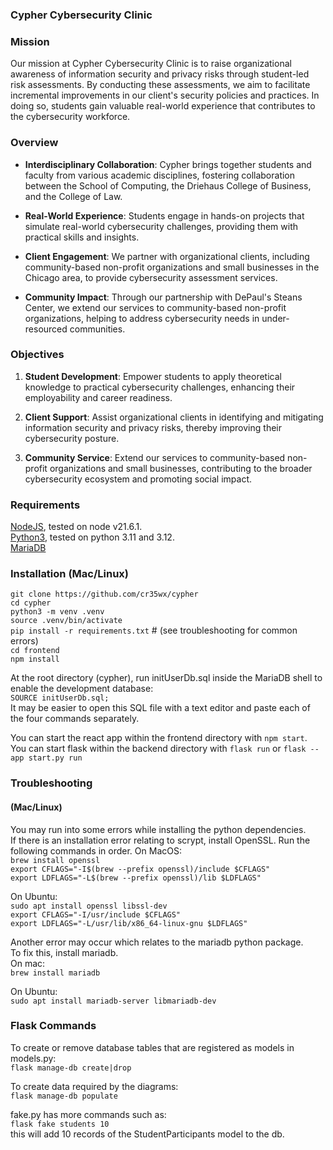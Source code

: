 ### Cypher Cybersecurity Clinic

### Mission

Our mission at Cypher Cybersecurity Clinic is to raise organizational awareness of information security and privacy risks through student-led risk assessments. By conducting these assessments, we aim to facilitate incremental improvements in our client's security policies and practices. In doing so, students gain valuable real-world experience that contributes to the cybersecurity workforce.

### Overview

- **Interdisciplinary Collaboration**: Cypher brings together students and faculty from various academic disciplines, fostering collaboration between the School of Computing, the Driehaus College of Business, and the College of Law.

- **Real-World Experience**: Students engage in hands-on projects that simulate real-world cybersecurity challenges, providing them with practical skills and insights.

- **Client Engagement**: We partner with organizational clients, including community-based non-profit organizations and small businesses in the Chicago area, to provide cybersecurity assessment services.

- **Community Impact**: Through our partnership with DePaul's Steans Center, we extend our services to community-based non-profit organizations, helping to address cybersecurity needs in under-resourced communities.

### Objectives

1. **Student Development**: Empower students to apply theoretical knowledge to practical cybersecurity challenges, enhancing their employability and career readiness.

2. **Client Support**: Assist organizational clients in identifying and mitigating information security and privacy risks, thereby improving their cybersecurity posture.

3. **Community Service**: Extend our services to community-based non-profit organizations and small businesses, contributing to the broader cybersecurity ecosystem and promoting social impact.

### Requirements
[NodeJS](https://nodejs.org/en), tested on node v21.6.1.  
[Python3](https://www.python.org/downloads/), tested on python 3.11 and 3.12.  
[MariaDB](https://mariadb.org/)  
### Installation (Mac/Linux)
`git clone https://github.com/cr35wx/cypher`  
`cd cypher`  
`python3 -m venv .venv`  
`source .venv/bin/activate`  
`pip install -r requirements.txt`  # (see troubleshooting for common errors)  
`cd frontend`  
`npm install`  

At the root directory (cypher), run initUserDb.sql inside the MariaDB shell to enable the development database:  
`SOURCE initUserDb.sql;`  
It may be easier to open this SQL file with a text editor and paste each of the four commands separately.

You can start the react app within the frontend directory with `npm start`.  
You can start flask within the backend directory with  `flask run` or `flask --app start.py run`

### Troubleshooting
#### (Mac/Linux)  
You may run into some errors while installing the python dependencies.  
If there is an installation error relating to scrypt, install OpenSSL. Run the following commands in order.
On MacOS:  
`brew install openssl`  
`export CFLAGS="-I$(brew --prefix openssl)/include $CFLAGS"`  
`export LDFLAGS="-L$(brew --prefix openssl)/lib $LDFLAGS"`  

On Ubuntu:  
`sudo apt install openssl libssl-dev`  
`export CFLAGS="-I/usr/include $CFLAGS"`  
`export LDFLAGS="-L/usr/lib/x86_64-linux-gnu $LDFLAGS"`  


Another error may occur which relates to the mariadb python package.  
To fix this, install mariadb.  
On mac:  
`brew install mariadb`  

On Ubuntu:  
`sudo apt install mariadb-server libmariadb-dev`  


### Flask Commands
To create or remove database tables that are registered as models in models.py:  
`flask manage-db create|drop`  

To create data required by the diagrams:  
`flask manage-db populate`  

fake.py has more commands such as:  
`flask fake students 10`  
this will add 10 records of the StudentParticipants model to the db.  
